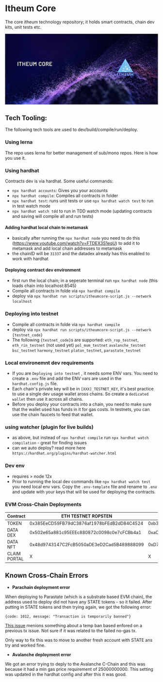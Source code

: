 # Itheum Core
The core itheum technology repository; it holds smart contracts, chain dev kits, unit tests etc.

![Itheum Core](https://raw.githubusercontent.com/Itheum/itheumcore/main/itheum-core-hero.png)

## Tech Tooling:
The following tech tools are used to dev/build/compile/run/deploy.

### Using lerna
The repo uses lerna for better management of sub/mono repos. Here is how you use it.

### Using hardhat
Contracts dev is via hardhat. Some useful commands:

- `npx hardhat accounts`: Gives you your accounts
- `npx hardhat compile`: Compiles all contracts in folder
- `npx hardhat test`: runs unit tests or use `npx hardhat watch test` to run in test watch mode
- `npx hardhat watch tdd` to run in TDD watch mode (updating contracts and saving will compile all and run tests)

#### Adding hardhat local chain to metamask
- basically after running the `npx hardhat node` you need to do this (https://www.youtube.com/watch?v=FTDEX3S1eqU) to add it to metamask and add local chain addresses to metamask
- the chainID will be `31337` and the datadex already has this enabled to work with hardhat

#### Deploying contract dev environment
- first run the local chain; in a seperate terminal run `npx hardhat node` (this loads chain into localhost:8545)
- Compile all contracts in folde via `npx hardhat compile`
- deploy via `npx hardhat run scripts/itheumcore-script.js --network localhost`

### Deploying into testnet
- Compile all contracts in folde via `npx hardhat compile`
- deploy via `npx hardhat run scripts/itheumcore-script.js --network {testnet_code}`
- The following `{testnet_code}`s are supported: `eth_rop_testnet`, `eth_rin_testnet` (not used yet) `pol_mum_testnet` `avalanche_testnet` `bsc_testnet` `harmony_testnet` `platon_testnet`, `parastate_testnet`

### Local environemnt dev requirements
- If you are `Deploying into testnet` , it needs some ENV vars. You need to create a `.env` file and add the ENV vars are used in the `hardhat.config.js` file.
- Each chain's private key will be in `[XXX]_TESTNET_KEY`, it's best practice to use a single dev usage wallet aross chains. So create a `dedicated wallet` then use it across all chains.
- Before you deploy your contracts into a chain, you need to make sure that the wallet used has funds in it for gas costs. In testnets, you can use the chain faucets to feed that wallet.

### using watcher (plugin for live builds)
- as above, but instead of `npx hardhat compile` run `npx hardhat watch compilation` - great for finding issues
- can we auto deploy? read more here `https://hardhat.org/plugins/hardhat-watcher.html`

### Dev env
- requires > node 12x
- Prior to running the local dev commands like `npx hardhat watch test` you need local env vars. Copy the `.env-template` file and rename to `.env` and update with your keys that will be used for deploying the contracts.

### EVM Cross-Chain Deployments
Contract | ETH TESTNET ROPSTEN | ETH TESTNET RINKY | POLYGON TESTNET MUNBAI | AVALANCHE TESTNET | BSC TESTNET | HARMONY TESTNET | PLATON TESTNET | PARASTATE TESTNET |
--- | --- | --- | --- |--- |--- |--- |--- |---
TOKEN | 0x385EeCD59FB79dC3876af1978bFEdB2dD84C4524 | 0xb38731CEC66340ff1c9F58B8ceCDEdb9B4Cb8f38 | 0x63E2b565fCE9d49bA102BB84F3C239A02259b4aa | 0x2982563dAf8Eeb43Cec78bf4E1A8614BD56CD1e3 | 0x83487aE8dD740C8DB238d4ccD945cfb15a96487a | 0xcbEAF3BDe82155F56486Fb5a1072cb8baAf547cc | 0x5FbDB2315678afecb367f032d93F642f64180aa3 | 0xD77E137B6483bC8d392b73D02E733e3DE13Dd72d
DATA DEX | 0x502e65a881c95EEEc880872c0098c0e7cFCBb4a1 | 0xaC0Dee3dd39e27470A8992aC9C94B09385C2f2A5 | 0x481b5D4eb98c88a53876314f47D2cAaea174a630 | 0x56c88e7ed9Aa4792119c66D71815A6bD9DE0A5E0 | 0x9DD467a4d42d952406DF21038464Bb9640a3fc56 | 0x1429859428C0aBc9C2C47C8Ee9FBaf82cFA0F20f | 0xe7f1725E7734CE288F8367e1Bb143E90bb3F0512 | 0x1bd7fa41A509d016053eb6C67165d632321a20A9
DATA NFT | 0x48d9743147C2FcB5050aDE3eD2Cad5B489888099 | 0xD77E137B6483bC8d392b73D02E733e3DE13Dd72d | 0x4754a8477bc7bdfbAEBff90210A44913d0A8C97E | 0xCb0254502D84242f8ad477eb41723e99fdC6e847 | 0x80cE1EFc4a9f7fB2BC38583fA00CA54051Fa7A15 | 0xB0D4afd8879eD9F52b28595d31B441D079B2Ca07 | 0x9fE46736679d2D9a65F0992F2272dE9f3c7fa6e0 | 0x360570F7D60Df8BC670C2899002C44a2C382270E
CLAIM PORTAL | X | X | 0xD77E137B6483bC8d392b73D02E733e3DE13Dd72d | 0xb38731CEC66340ff1c9F58B8ceCDEdb9B4Cb8f38 | 0xD77E137B6483bC8d392b73D02E733e3DE13Dd72d | X | X | X


## Known Cross-Chain Errors
- **Parachain deployment error**

When deploying to Parastate (which is a substrate based EVM chain), the address used to deploy did not have any STATE tokens - so it failed. After putting in STATE tokens and then trying again, we got the following error:

```
{code: 1012, message: "Transaction is temporarily banned"}
```

[This issue](https://stackoverflow.com/a/57313346) menions something about a temp ban based enfored on a previous tx issue. Not sure if it was related to the failed no-gas tx.

Only way to fix this was to move to another fresh account with STATE ans try and worked fine.

- **Avalanche deployment error**

We got an error trying to deply to the Avalanche C-Chain and this was because it had a min gas price requirement of 25000000000. This setting was updated in the hardhat config and after this it was good.
